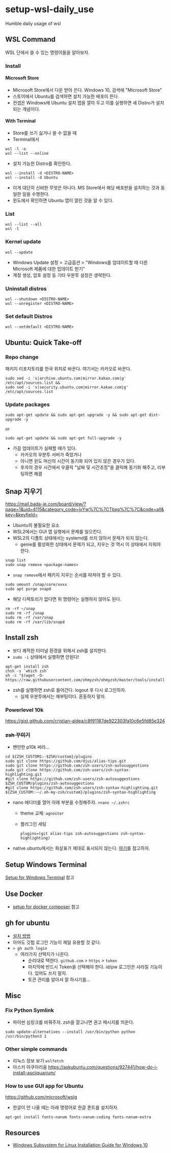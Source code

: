 # setup-wsl-daily_use
Humble daily usage of wsl

## WSL Command 

WSL 단에서 쓸 수 있는 명령어들을 알아보자. 

### Install 

#### Microsoft Store

- Microsoft Store에서 다운 받아 쓴다. Windows 10, 검색에 "Microsoft Store"
- 스토어에서 Ubuntu를 검색하면 설치 가능한 배포이 뜬다. 
- 컨셉은 Windows에 Ubuntu 설치 앱을 깔아 두고 이를 실행하면 새 Distro가 설치되는 개념이다. 

#### With Terminal 

- Store를 쓰기 싫거나 쓸 수 없을 때 
- Terminal에서  

```shell
wsl -l -o
wsl --list --online
```

- 설치 가능한 Distro를 확인한다. 

```shell
wsl --install -d <DISTRO-NAME> 
wsl --install -d Ubuntu
```

- 이게 대단히 신비한 무엇은 아니다. MS Store에서 해당 배포판을 설치하는 것과 동일한 일을 수행한다. 
- 윈도에서 확인하면 Ubuntu 앱이 깔린 것을 알 수 있다. 

### List 

```shell
wsl --list --all 
wsl -l 
```

### Kernel update 

```shell 
wsl --update
```

- Windows Update 설정 > 고급옵션 > "Windows를 업데이트할 때 다른 Microsoft 제품에 대한 업데이트 받기" 
- 계정 생성, 암호 설정 등 기타 우분투 설정은 생략한다. 

### Uninstall distros 

```shell
wsl --shutdown <DISTRO-NAME>
wsl --unregister <DISTRO-NAME>
```

### Set default Distros 

```shell
wsl --setdefault <DISTRO-NAME>
```

## Ubuntu: Quick Take-off 

### Repo change 

패키지 리포지토리를 한국 위치로 바꾼다. 여기서는 카카오로 바꾼다. 

```shell
sudo sed -i 's|archive.ubuntu.com|mirror.kakao.com|g' /etc/apt/sources.list &&
sudo sed -i 's|security.ubuntu.com|mirror.kakao.com|g' /etc/apt/sources.list
```

### Update packages 

```shell
sudo apt-get update && sudo apt-get upgrade -y && sudo apt-get dist-upgrade -y 
```

or

```shell
sudo apt-get update && sudo apt-get full-upgrade -y
```

- 가끔 업데이트가 실패할 때가 있다. 
  + 카카오의 우분투 서버가 죽었거나 
  + 아니면 윈도 머신의 시간이 동기화 되어 있지 않은 경우가 있다. 
  + 후자의 경우 시간에서 우클릭 "날짜 및 시간조정"을 클릭해 동기화 해주고, 리부팅하면 해결 

## Snap 지우기 

https://mail.bada-ie.com/board/view/?page=1&uid=4115&category_code=jvYw%7C%7CTbxg%7C%7C&code=all&key=&keyfield=

- Ubuntu의 불필요한 요소 
- WSL2에서는 GUI 앱 실행에서 문제를 일으킨다. 
- WSL2의 디폴트 상태에서는 systemd를 쓰지 않아서 문제가 되지 않는다. 
  + genie를 활성화한 상태에서 문제가 되고, 지우는 것 역시 이 상태에서 지워야 한다. 

```shell
snap list
sudo snap remove <package-names>
```

- `snap remove`에서 패키지 지우는 순서를 따져야 할 수 있다. 

```shell
sudo umount /snap/core/xxxx
sudo apt purge snapd
```

- 해당 디렉토리가 없다면 위 명령어는 실행하지 않아도 된다. 

```shell
rm -rf ~/snap
sudo rm -rf /snap
sudo rm -rf /var/snap
sudo rm -rf /var/lib/snapd
```


## Install zsh 

- 보다 쾌적한 터미널 환경을 위해서 zsh를 설치한다. 
- `sudo -i` 상태에서 실행하면 안된다! 

```shell
apt-get install zsh
chsh -s `which zsh`
sh -c "$(wget -O- https://raw.githubusercontent.com/ohmyzsh/ohmyzsh/master/tools/install.sh)"
```

- zsh를 실행하면 zsh로 들어간다. logout 후 다시 로그인하자.  
  + 실제 우분투에서는 재부팅이다. 혼동하지 말자. 

### Powerlevel 10k 

https://gist.github.com/cristian-aldea/c8f91187de922303fa10c6e5fd85e324

### ~~zsh 꾸미기~~

- 왠만한 p10k 써라... 

```shell
cd ${ZSH_CUSTOM1:-$ZSH/custom}/plugins
sudo git clone https://github.com/djui/alias-tips.git
sudo git clone https://github.com/zsh-users/zsh-autosuggestions
sudo git clone https://github.com/zsh-users/zsh-syntax-highlighting.git
#git clone https://github.com/zsh-users/zsh-autosuggestions $ZSH_CUSTOM/plugins/zsh-autosuggestions 
#git clone https://github.com/zsh-users/zsh-syntax-highlighting.git ${ZSH_CUSTOM:-~/.oh-my-zsh/custom}/plugins/zsh-syntax-highlighting
```

- nano 에디터를 열어 아래 부분을 수정해주자. `>nano ~/.zshrc`
  - theme 교체: `agnoster`
  - 플러그인 세팅 

    ```shell
    plugins=(git alias-tips zsh-autosuggestions zsh-syntax-highlighting)
    ```

- native ubuntu에서는 화살표가 제대로 표시되지 않는다. [여기](http://programmingskills.net/archives/115)를 참고하자. 

## Setup Windows Terminal 

[Setup for Windows Terminal](https://github.com/anarinsk/setup-windows_terminal/blob/main/README.md) 참고 

## Use Docker 

- [setup for docker composer](https://github.com/anarinsk/setup-docker_compose) 참고 

## gh for ubuntu 

- [설치 방법](https://github.com/cli/cli/blob/trunk/docs/install_linux.md)
- 아마도 깃헙 로그인 기능이 제일 유용할 것 같다. 
- `> gh auth login`
  - 여러가지 선택지가 나온다. 
    - 순리대로 택한다. `github.com` > `https` > `token`
    - 마지막에 반드시 Token을 선택해야 한다. id/pw 로그인은 사라질 기능이다. 있어도 쓰지 말자.
    - 토큰 관리를 알아서 잘 하시기를... 
## Misc

### Fix Python Symlink 

- 파이썬 심링크를 바꿔주자. zsh을 깔고나면 권고 메시지를 띄운다. 

```shell
sudo update-alternatives --install /usr/bin/python python /usr/bin/python3 1
```

### Other simple commands 

- 리눅스 정보 보기 `wslfetch`
- 아스키 아쿠아리움 https://askubuntu.com/questions/927441/how-do-i-install-asciiquarium/

### How to use GUI app for Ubuntu 

https://github.com/microsoft/wslg

- 한글이 안 나올 때는 아래 명령어로 한글 폰트를 설치하자. 

```shell
apt-get install fonts-nanum fonts-nanum-coding fonts-nanum-extra
```

## Resources 

- [Windows Subsystem for Linux Installation Guide for Windows 10](https://docs.microsoft.com/en-us/windows/wsl/install-win10)
